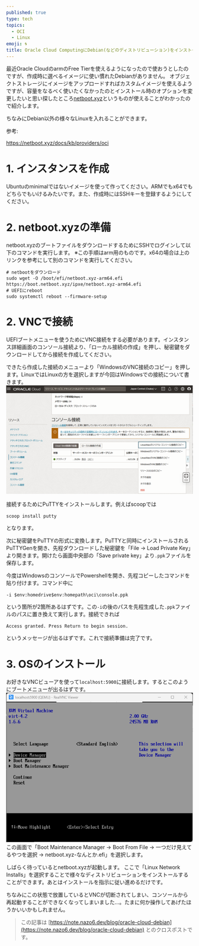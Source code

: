 ```yaml
---
published: true
type: tech
topics:
  - OCI
  - Linux
emoji: 🌀
title: Oracle Cloud ComputingにDebian(などのディストリビューション)をインストールする方法
---
```



最近Oracle CloudのarmのFree Tierを使えるようになったので使おうとしたのですが、作成時に選べるイメージに使い慣れたDebianがありません。
オブジェクトストレージにイメージをアップロードすればカスタムイメージを使えるようですが、容量をなるべく使いたくなかったのとインストール時のオプションを変更したいと思い探したところ[netboot.xyz](https://netboot.xyz/)というものが使えることがわかったので紹介します。

ちなみにDebian以外の様々なLinuxを入れることができます。

参考:

https://netboot.xyz/docs/kb/providers/oci

# 1. インスタンスを作成
Ubuntuのminimalではないイメージを使って作ってください。ARMでもx64でもどちらでもいけるみたいです。また、作成時にはSSHキーを登録するようにしてください。

# 2. netboot.xyzの準備
netboot.xyzのブートファイルをダウンロードするためにSSHでログインして以下のコマンドを実行します。
※この手順はarm用のものです。x64の場合は上のリンクを参考にして別のコマンドを実行してください。
```shell
# netbootをダウンロード
sudo wget -O /boot/efi/netboot.xyz-arm64.efi https://boot.netboot.xyz/ipxe/netboot.xyz-arm64.efi
# UEFIにreboot
sudo systemctl reboot --firmware-setup
```

# 2. VNCで接続
UEFIブートメニューを使うためにVNC接続をする必要があります。インスタンス詳細画面のコンソール接続より、「ローカル接続の作成」を押し、秘密鍵をダウンロードしてから接続を作成してください。

できたら作成した接続のメニューより「WindowsのVNC接続のコピー」を押します。LinuxではLinuxの方を選択しますが今回はWindowsでの接続について書きます。
![](/images/blog/2024/06/oci-debian/vnc-console.png)

接続するためにPuTTYをインストールします。例えばscoopでは
```
scoop install putty
```
となります。

次に秘密鍵をPuTTYの形式に変換します。PuTTYと同時にインストールされるPuTTYGenを開き、先程ダウンロードした秘密鍵を「File -> Load Private Key」より開きます。開けたら画面中央部の「Save private key」より`.ppk`ファイルを保存します。

今度はWindowsのコンソールでPowershellを開き、先程コピーしたコマンドを貼り付けます。コマンド中に
```
-i $env:homedrive$env:homepath\oci\console.ppk
```
という箇所が2箇所あるはずです。この`-i`の後のパスを先程生成した`.ppk`ファイルのパスに置き換えて実行します。接続できれば
```
Access granted. Press Return to begin session.
```
というメッセージが出るはずです。これで接続準備は完了です。
# 3. OSのインストール
お好きなVNCビューアを使って`localhost:5900`に接続します。するとこのようにブートメニューが出るはずです。
![](/images/blog/2024/06/oci-debian/uefi.png)
この画面で「Boot Maintenance Manager -> Boot From File -> 一つだけ見えてるやつを選択 -> netboot.xyz-なんとか.efi」を選択します。

しばらく待っているとnetboot.xyzが起動します。
ここで「Linux Network Installs」を選択することで様々なディストリビューションをインストールすることができます。あとはインストールを指示に従い進めるだけです。

ちなみにこの状態で放置しているとVNCが切断されてしまい、コンソールから再起動することができなくなってしまいました…。たまに何か操作してあげたほうかいいかもしれません。

> この記事は [https://note.nazo6.dev/blog/oracle-cloud-debian](https://note.nazo6.dev/blog/oracle-cloud-debian) とのクロスポストです。